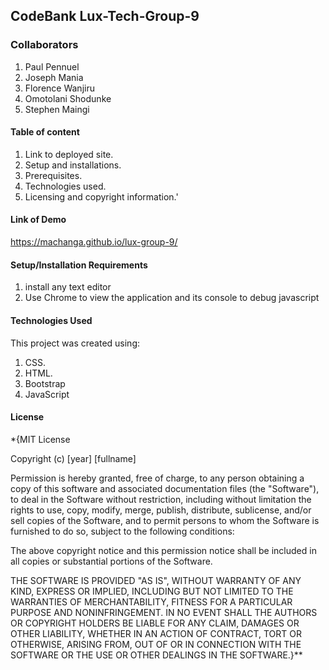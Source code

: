 ## CodeBank Lux-Tech-Group-9

### Collaborators
1. Paul Pennuel
2. Joseph Mania
3. Florence Wanjiru
4. Omotolani Shodunke 
5. Stephen Maingi

#### Table of content
1. Link to deployed site.
2. Setup and installations.
3. Prerequisites.
4. Technologies used.
5. Licensing and copyright information.'

#### Link of Demo
https://machanga.github.io/lux-group-9/

#### Setup/Installation Requirements
1. install any text editor
2. Use Chrome to view the application and its console to debug javascript

#### Technologies Used
This project was created using:

1. CSS.
2. HTML.
3. Bootstrap
4. JavaScript

#### License
*{MIT License

Copyright (c) [year] [fullname]

Permission is hereby granted, free of charge, to any person obtaining a copy of this software and associated documentation files (the "Software"), to deal in the Software without restriction, including without limitation the rights to use, copy, modify, merge, publish, distribute, sublicense, and/or sell copies of the Software, and to permit persons to whom the Software is furnished to do so, subject to the following conditions:

The above copyright notice and this permission notice shall be included in all copies or substantial portions of the Software.

THE SOFTWARE IS PROVIDED "AS IS", WITHOUT WARRANTY OF ANY KIND, EXPRESS OR IMPLIED, INCLUDING BUT NOT LIMITED TO THE WARRANTIES OF MERCHANTABILITY, FITNESS FOR A PARTICULAR PURPOSE AND NONINFRINGEMENT. IN NO EVENT SHALL THE AUTHORS OR COPYRIGHT HOLDERS BE LIABLE FOR ANY CLAIM, DAMAGES OR OTHER LIABILITY, WHETHER IN AN ACTION OF CONTRACT, TORT OR OTHERWISE, ARISING FROM, OUT OF OR IN CONNECTION WITH THE SOFTWARE OR THE USE OR OTHER DEALINGS IN THE SOFTWARE.}**
